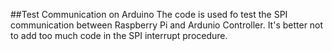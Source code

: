 ##Test Communication on Arduino
The code is used fo test the SPI communication between Raspberry Pi and Ardunio Controller. It's better not to add too much code
in the SPI interrupt procedure. 
